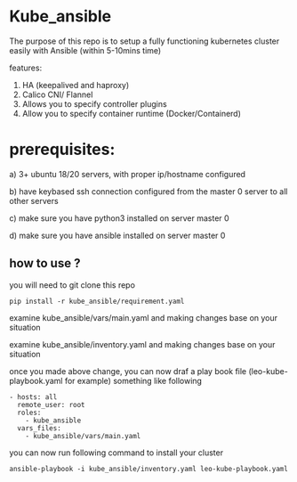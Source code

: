 # Kube_ansible

The purpose of this repo is to setup a fully functioning kubernetes cluster easily with Ansible (within 5-10mins time)

features:
1. HA (keepalived and haproxy)
2. Calico CNI/ Flannel
3. Allows you to specify controller plugins
4. Allow you to specify container runtime (Docker/Containerd)


# prerequisites:
a) 3+ ubuntu 18/20 servers, with proper ip/hostname configured

b) have keybased ssh connection configured from the master 0 server to all other servers

c) make sure you have python3 installed on server master 0

d) make sure you have ansible installed on server master 0



## how to use ?
you will need to git clone this repo

```
pip install -r kube_ansible/requirement.yaml
```


examine kube_ansible/vars/main.yaml and making changes base on your situation

examine kube_ansible/inventory.yaml and making changes base on your situation

once you made above change, you can now draf a play book file (leo-kube-playbook.yaml for example) something like following
```
- hosts: all
  remote_user: root
  roles:
    - kube_ansible
  vars_files:
    - kube_ansible/vars/main.yaml
```
you can now run following command to install your cluster
```
ansible-playbook -i kube_ansible/inventory.yaml leo-kube-playbook.yaml
```

